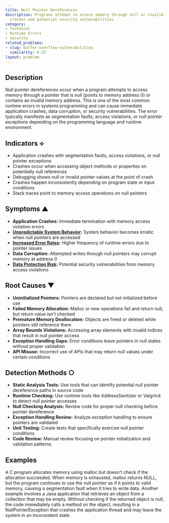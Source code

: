 ```yaml
---
title: Null Pointer Dereferences
description: Programs attempt to access memory through null or invalid pointers, causing
  crashes and potential security vulnerabilities.
category:
- Technical
- Runtime Errors
- Security
related_problems:
- slug: buffer-overflow-vulnerabilities
  similarity: 0.55
layout: problem
---
```


## Description

Null pointer dereferences occur when a program attempts to access memory through a pointer that is null (points to memory address 0) or contains an invalid memory address. This is one of the most common runtime errors in systems programming and can cause immediate application crashes, data corruption, or security vulnerabilities. The error typically manifests as segmentation faults, access violations, or null pointer exceptions depending on the programming language and runtime environment.

## Indicators ⟡

- Application crashes with segmentation faults, access violations, or null pointer exceptions
- Crashes occur when accessing object methods or properties on potentially null references
- Debugging shows null or invalid pointer values at the point of crash
- Crashes happen inconsistently depending on program state or input conditions
- Stack traces point to memory access operations on null pointers

## Symptoms ▲

- **Application Crashes:** Immediate termination with memory access violation errors
- **[Unpredictable System Behavior](unpredictable-system-behavior.md):** System behavior becomes erratic when null pointers are accessed
- **[Increased Error Rates](increased-error-rates.md):** Higher frequency of runtime errors due to pointer issues
- **Data Corruption:** Attempted writes through null pointers may corrupt memory at address 0
- **[Data Protection Risk](data-protection-risk.md):** Potential security vulnerabilities from memory access violations

## Root Causes ▼

- **Uninitialized Pointers:** Pointers are declared but not initialized before use
- **Failed Memory Allocation:** Malloc or new operations fail and return null, but return value isn't checked
- **Premature Memory Deallocation:** Objects are freed or deleted while pointers still reference them
- **Array Bounds Violations:** Accessing array elements with invalid indices that result in null pointer access
- **Exception Handling Gaps:** Error conditions leave pointers in null states without proper validation
- **API Misuse:** Incorrect use of APIs that may return null values under certain conditions

## Detection Methods ○

- **Static Analysis Tools:** Use tools that can identify potential null pointer dereference paths in source code
- **Runtime Checking:** Use runtime tools like AddressSanitizer or Valgrind to detect null pointer accesses
- **Null Checking Analysis:** Review code for proper null checking before pointer dereference
- **Exception Handling Review:** Analyze exception handling to ensure pointers are validated
- **Unit Testing:** Create tests that specifically exercise null pointer conditions
- **Code Review:** Manual review focusing on pointer initialization and validation patterns

## Examples

A C program allocates memory using malloc but doesn't check if the allocation succeeded. When memory is exhausted, malloc returns NULL, but the program continues to use the null pointer as if it points to valid memory, causing a segmentation fault when it tries to write data. Another example involves a Java application that retrieves an object from a collection that may be empty. Without checking if the returned object is null, the code immediately calls a method on the object, resulting in a NullPointerException that crashes the application thread and may leave the system in an inconsistent state.